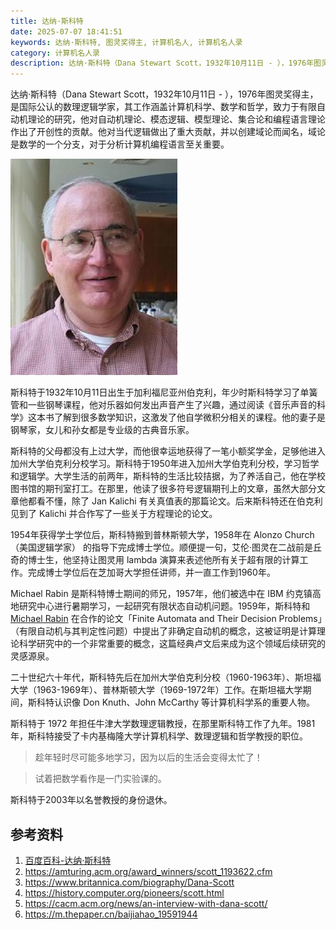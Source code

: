 ```yaml
---
title: 达纳·斯科特
date: 2025-07-07 18:41:51
keywords: 达纳·斯科特, 图灵奖得主, 计算机名人, 计算机名人录
category: 计算机名人录
description: 达纳·斯科特（Dana Stewart Scott，1932年10月11日 - ），1976年图灵奖得主，是国际公认的数理逻辑学家，其工作涵盖计算机科学、数学和哲学，致力于有限自动机理论的研究，他对自动机理论、模态逻辑、模型理论、集合论和编程语言理论作出了开创性的贡献。他对当代逻辑做出了重大贡献，并以创建域论而闻名，域论是数学的一个分支，对于分析计算机编程语言至关重要。
---
```


达纳·斯科特（Dana Stewart Scott，1932年10月11日 - ），1976年图灵奖得主，是国际公认的数理逻辑学家，其工作涵盖计算机科学、数学和哲学，致力于有限自动机理论的研究，他对自动机理论、模态逻辑、模型理论、集合论和编程语言理论作出了开创性的贡献。他对当代逻辑做出了重大贡献，并以创建域论而闻名，域论是数学的一个分支，对于分析计算机编程语言至关重要。

![img](20250707-dana-scott/629.jpg)

斯科特于1932年10月11日出生于加利福尼亚州伯克利，年少时斯科特学习了单簧管和一些钢琴课程，他对乐器如何发出声音产生了兴趣，通过阅读《音乐声音的科学》这本书了解到很多数学知识，这激发了他自学微积分相关的课程。他的妻子是钢琴家，女儿和孙女都是专业级的古典音乐家。

斯科特的父母都没有上过大学，而他很幸运地获得了一笔小额奖学金，足够他进入加州大学伯克利分校学习。斯科特于1950年进入加州大学伯克利分校，学习哲学和逻辑学。大学生活的前两年，斯科特的生活比较拮据，为了养活自己，他在学校图书馆的期刊室打工。在那里，他读了很多符号逻辑期刊上的文章，虽然大部分文章他都看不懂，除了 Jan Kalichi 有关真值表的那篇论文。后来斯科特还在伯克利见到了 Kalichi 并合作写了一些关于方程理论的论文。

1954年获得学士学位后，斯科特搬到普林斯顿大学，1958年在 Alonzo Church（美国逻辑学家） 的指导下完成博士学位。顺便提一句，艾伦·图灵在二战前是丘奇的博士生，他坚持让图灵用 lambda 演算来表述他所有关于超有限的计算工作。完成博士学位后在芝加哥大学担任讲师，并一直工作到1960年。

Michael Rabin 是斯科特博士期间的师兄，1957年，他们被选中在 IBM 约克镇高地研究中心进行暑期学习，一起研究有限状态自动机问题。1959年，斯科特和 [Michael Rabin](http://edulinks.cn/2025/06/13/20250613-michael-rabin/) 在合作的论文「Finite Automata and Their Decision Problems」（有限自动机与其判定性问题）中提出了非确定自动机的概念，这被证明是计算理论科学研究中的一个非常重要的概念，这篇经典卢文后来成为这个领域后续研究的灵感源泉。

二十世纪六十年代，斯科特先后在加州大学伯克利分校（1960-1963年）、斯坦福大学（1963-1969年）、普林斯顿大学（1969-1972年）工作。在斯坦福大学期间，斯科特认识像 Don Knuth、John McCarthy 等计算机科学系的重要人物。

斯科特于 1972 年担任牛津大学数理逻辑教授，在那里斯科特工作了九年。1981年，斯科特接受了卡内基梅隆大学计算机科学、数理逻辑和哲学教授的职位。

> 趁年轻时尽可能多地学习，因为以后的生活会变得太忙了！

> 试着把数学看作是一门实验课的。

斯科特于2003年以名誉教授的身份退休。


## 参考资料
1. [百度百科-达纳·斯科特](https://baike.baidu.com/item/%E8%BE%BE%E7%BA%B3%C2%B7%E6%96%AF%E7%A7%91%E7%89%B9/4005818?structureClickId=4005818&structureId=ced913fd22dfe016c93805da&structureItemId=078f17f96f9ac613ca636505&lemmaFrom=starMapContent_star&fromModule=starMap_content&lemmaIdFrom=324645)
2. https://amturing.acm.org/award_winners/scott_1193622.cfm
3. https://www.britannica.com/biography/Dana-Scott
4. https://history.computer.org/pioneers/scott.html
5. https://cacm.acm.org/news/an-interview-with-dana-scott/
6. https://m.thepaper.cn/baijiahao_19591944